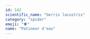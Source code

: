```yaml
---
id: 142
scientific_name: "Gerris lacustris"
category: "spider"
emoji: "🕷️"
name: "Patineur d'eau"
---
```

